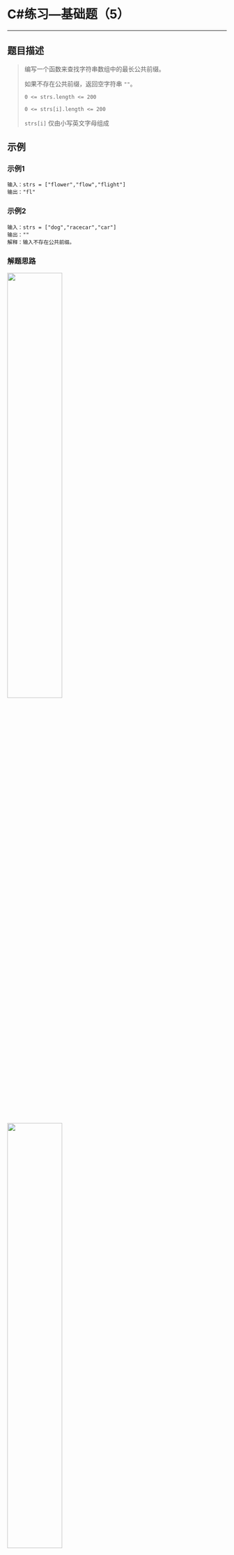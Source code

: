 #  C#练习—基础题（5）
***
##  题目描述
> 编写一个函数来查找字符串数组中的最长公共前缀。
>
> 如果不存在公共前缀，返回空字符串 `""`。
>
> `0 <= strs.length <= 200`
>
> `0 <= strs[i].length <= 200`
>
> `strs[i]` 仅由小写英文字母组成
## 示例
### 示例1
```
输入：strs = ["flower","flow","flight"]
输出："fl"
```
### 示例2
```
输入：strs = ["dog","racecar","car"]
输出：""
解释：输入不存在公共前缀。
```
### 解题思路
<img src="https://pic.leetcode-cn.com/08a7d664e59901fc8c66a7cb7272838e3989bc6fdd250e37479dfef084e25925-frame_00001.png" width="50%">
<img src="https://pic.leetcode-cn.com/9da173bfc4574f01569bfa5b6a9bdc9c5a5bfe13e100468153e0d89de772e245-frame_00002.png" width="50%">
<img src="https://pic.leetcode-cn.com/2dbb8a55ded9b96ffc4937b48b9a94c7f0da9b27efa7366dfb49a6acdb1da66c-frame_00003.png" width="50%">
<img src="https://pic.leetcode-cn.com/6a0762988b993290c07a8466b4c086c733fcab24e7b6c4878412b11774c8b96d-frame_00004.png" width="50%">
<img src="https://pic.leetcode-cn.com/8ccbc8d811c6d4864173ec0d09508eb11514a98157d1ce8fa4241c735a4319df-frame_00005.png" width="50%">
```C#
public class Solution {
    public string LongestCommonPrefix(string[] strs) {
        if(strs.Length == 0){
            return "";
        }
        String ans = strs[0];
        for(int i=1;i < strs.Length;i++){
            int j=0;
            for(;j < ans.Length && j < strs[i].Length;++j){
                if(ans.Substring(j,1) != strs[i].Substring(j,1))
                break;
            }
            ans = ans.Substring(0,j);
            if(ans.Equals("")){
                return "";
                break;
            }
        }
        return ans;
    }
}
```